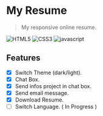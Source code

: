 # My Resume
> My responsive online resume.

![HTML5](https://img.shields.io/badge/HTML5-E34F26?style=for-the-badge&logo=html5&logoColor=white)
![CSS3](https://img.shields.io/badge/CSS3-1572B6?style=for-the-badge&logo=css3&logoColor=white)
![javascript](https://img.shields.io/badge/Javascript-323330?style=for-the-badge&logo=javascript&logoColor=F7DF1E)

## Features
- [x] Switch Theme (dark/light).
- [x] Chat Box.
- [x] Send infos project in chat box.
- [x] Send email message.
- [x] Download Resume.
- [ ] Switch Language. ( In Progress )
